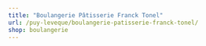 ```yaml
---
title: "Boulangerie Pâtisserie Franck Tonel"
url: /puy-leveque/boulangerie-patisserie-franck-tonel/
shop: boulangerie
---
```

